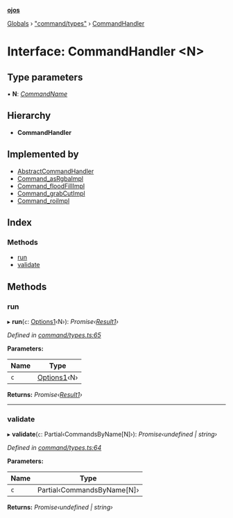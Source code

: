 **[ojos](../README.md)**

[Globals](../README.md) › ["command/types"](../modules/_command_types_.md) › [CommandHandler](_command_types_.commandhandler.md)

# Interface: CommandHandler <**N**>

## Type parameters

▪ **N**: *[CommandName](../enums/_command_types_.commandname.md)*

## Hierarchy

* **CommandHandler**

## Implemented by

* [AbstractCommandHandler](../classes/_command_abstractcommand_.abstractcommandhandler.md)
* [Command_asRgbaImpl](../classes/_command_impl_asrgba_.command_asrgbaimpl.md)
* [Command_floodFillImpl](../classes/_command_impl_floodfill_.command_floodfillimpl.md)
* [Command_grabCutImpl](../classes/_command_impl_grabcut_.command_grabcutimpl.md)
* [Command_roiImpl](../classes/_command_impl_roi_.command_roiimpl.md)

## Index

### Methods

* [run](_command_types_.commandhandler.md#run)
* [validate](_command_types_.commandhandler.md#validate)

## Methods

###  run

▸ **run**(`c`: [Options1](_command_types_.options1.md)‹N›): *Promise‹[Result1](_command_types_.result1.md)›*

*Defined in [command/types.ts:65](https://github.com/cancerberoSgx/mirada/blob/d83d69e/ojos/src/command/types.ts#L65)*

**Parameters:**

Name | Type |
------ | ------ |
`c` | [Options1](_command_types_.options1.md)‹N› |

**Returns:** *Promise‹[Result1](_command_types_.result1.md)›*

___

###  validate

▸ **validate**(`c`: Partial‹CommandsByName[N]›): *Promise‹undefined | string›*

*Defined in [command/types.ts:64](https://github.com/cancerberoSgx/mirada/blob/d83d69e/ojos/src/command/types.ts#L64)*

**Parameters:**

Name | Type |
------ | ------ |
`c` | Partial‹CommandsByName[N]› |

**Returns:** *Promise‹undefined | string›*